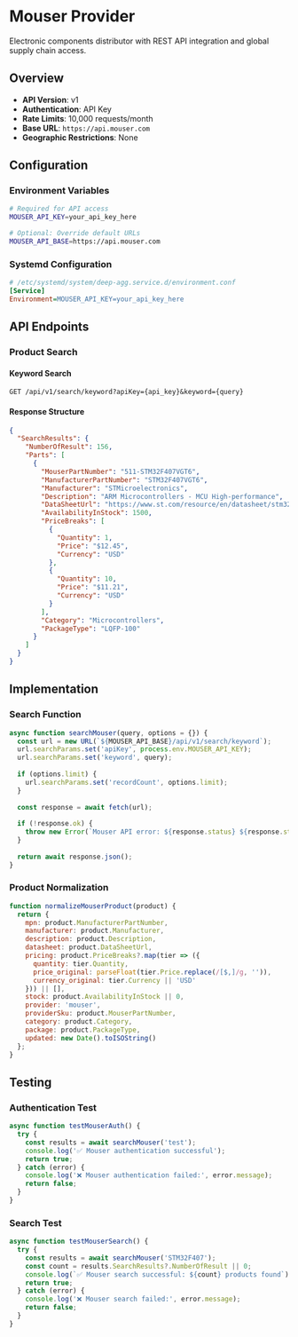 # Mouser Provider

Electronic components distributor with REST API integration and global supply chain access.

## Overview

- **API Version**: v1
- **Authentication**: API Key
- **Rate Limits**: 10,000 requests/month
- **Base URL**: `https://api.mouser.com`
- **Geographic Restrictions**: None

## Configuration

### Environment Variables

```bash
# Required for API access
MOUSER_API_KEY=your_api_key_here

# Optional: Override default URLs
MOUSER_API_BASE=https://api.mouser.com
```

### Systemd Configuration

```ini
# /etc/systemd/system/deep-agg.service.d/environment.conf
[Service]
Environment=MOUSER_API_KEY=your_api_key_here
```

## API Endpoints

### Product Search

#### Keyword Search

```http
GET /api/v1/search/keyword?apiKey={api_key}&keyword={query}
```

#### Response Structure

```json
{
  "SearchResults": {
    "NumberOfResult": 156,
    "Parts": [
      {
        "MouserPartNumber": "511-STM32F407VGT6",
        "ManufacturerPartNumber": "STM32F407VGT6",
        "Manufacturer": "STMicroelectronics",
        "Description": "ARM Microcontrollers - MCU High-performance",
        "DataSheetUrl": "https://www.st.com/resource/en/datasheet/stm32f407vg.pdf",
        "AvailabilityInStock": 1500,
        "PriceBreaks": [
          {
            "Quantity": 1,
            "Price": "$12.45",
            "Currency": "USD"
          },
          {
            "Quantity": 10,
            "Price": "$11.21",
            "Currency": "USD"
          }
        ],
        "Category": "Microcontrollers",
        "PackageType": "LQFP-100"
      }
    ]
  }
}
```

## Implementation

### Search Function

```javascript
async function searchMouser(query, options = {}) {
  const url = new URL(`${MOUSER_API_BASE}/api/v1/search/keyword`);
  url.searchParams.set('apiKey', process.env.MOUSER_API_KEY);
  url.searchParams.set('keyword', query);
  
  if (options.limit) {
    url.searchParams.set('recordCount', options.limit);
  }
  
  const response = await fetch(url);
  
  if (!response.ok) {
    throw new Error(`Mouser API error: ${response.status} ${response.statusText}`);
  }
  
  return await response.json();
}
```

### Product Normalization

```javascript
function normalizeMouserProduct(product) {
  return {
    mpn: product.ManufacturerPartNumber,
    manufacturer: product.Manufacturer,
    description: product.Description,
    datasheet: product.DataSheetUrl,
    pricing: product.PriceBreaks?.map(tier => ({
      quantity: tier.Quantity,
      price_original: parseFloat(tier.Price.replace(/[$,]/g, '')),
      currency_original: tier.Currency || 'USD'
    })) || [],
    stock: product.AvailabilityInStock || 0,
    provider: 'mouser',
    providerSku: product.MouserPartNumber,
    category: product.Category,
    package: product.PackageType,
    updated: new Date().toISOString()
  };
}
```

## Testing

### Authentication Test

```javascript
async function testMouserAuth() {
  try {
    const results = await searchMouser('test');
    console.log('✅ Mouser authentication successful');
    return true;
  } catch (error) {
    console.log('❌ Mouser authentication failed:', error.message);
    return false;
  }
}
```

### Search Test

```javascript
async function testMouserSearch() {
  try {
    const results = await searchMouser('STM32F407');
    const count = results.SearchResults?.NumberOfResult || 0;
    console.log(`✅ Mouser search successful: ${count} products found`);
    return true;
  } catch (error) {
    console.log('❌ Mouser search failed:', error.message);
    return false;
  }
}
```
